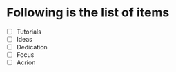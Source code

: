 # <h1>Following is the list of items </h1>
- [ ] Tutorials  
- [ ] Ideas
- [ ] Dedication
- [ ] Focus
- [ ] Acrion
